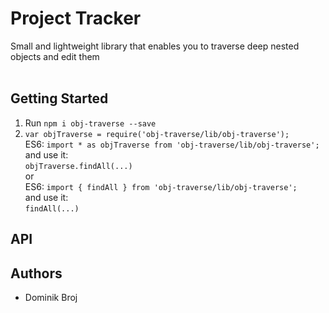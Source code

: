# Project Tracker

Small and lightweight library that enables you to traverse deep nested objects and edit them
<br/><br/>

## Getting Started

1. Run ```npm i obj-traverse --save```
2. ```var objTraverse = require('obj-traverse/lib/obj-traverse');```<br/>
   ES6: ```import * as objTraverse from 'obj-traverse/lib/obj-traverse';```<br/>
and use it:<br/>
``` objTraverse.findAll(...) ```<br/>
or <br/>
ES6: ``` import { findAll } from 'obj-traverse/lib/obj-traverse'; ```<br/>
and use it: <br/>
``` findAll(...) ```<br/>


## API


## Authors

* Dominik Broj
